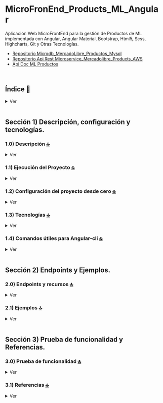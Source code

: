 # MicroFronEnd_Products_ML_Angular
Aplicación Web MicroFrontEnd para la gestión de Productos de ML implementada con Angular, Angular Material, Bootstrap, Html5, Scss, Highcharts, Git y Otras Tecnologías.
* [Repositorio Microdb_MercadoLibre_Productos_Mysql](https://github.com/andresWeitzel/Microdb_MercadoLibre_Productos_Mysql)
* [Repositorio Api Rest Microservice_Mercadolibre_Products_AWS](https://github.com/andresWeitzel/Microservice_Mercadolibre_Products_AWS)
* [Api Doc ML Productos](https://developers.mercadolibre.com.ar/es_ar/publica-productos)



<br>

## Índice 📜

<details>
 <summary> Ver </summary>
 
 <br>
 
### Sección 1) Descripción, configuración y tecnologías.

 - [1.0) Descripción del Proyecto.](#10-descripción-)
 - [1.1) Ejecución del Proyecto.](#11-ejecución-del-proyecto-)
 - [1.2) Configuración del proyecto desde cero](#12-configuración-del-proyecto-desde-cero-)
 - [1.3) Tecnologías.](#13-tecnologías-)
 - [1.4) Comandos útiles para Angular-cli.](#14-comandos-útiles-para-angular-cli)

### Sección 2) Endpoints y Ejemplos 
 
 - [2.0) EndPoints y recursos.](#20-endpoints-y-recursos-)
 - [2.1) Ejemplos.](#21-ejemplos-)
 
### Sección 3) Prueba de funcionalidad y Referencias
 
 - [3.0) Prueba de funcionalidad.](#30-prueba-de-funcionalidad-)
 - [3.1) Referencias.](#31-referencias-)
	 

<br>

</details>



<br>

## Sección 1) Descripción, configuración y tecnologías. 


### 1.0) Descripción [🔝](#índice-) 

<details>
  <summary>Ver</summary>

 <br>

### 1.0.0) Descripción General


 ### 1.0.1) Descripción Arquitectura y Funcionamiento
 

<br>

</details>


### 1.1) Ejecución del Proyecto [🔝](#índice-)

<details>
  <summary>Ver</summary>
<br>
 
* Instalamos la última versión LTS de [Nodejs(v18)](https://nodejs.org/en/download)
* Instalamos la cli de angular de forma global si es que no está aún instalado.
```git
npm install -g @angular/cli
```
* Una vez creado un entorno de trabajo a través de algún ide, clonamos el proyecto
```git
git clone https://github.com/andresWeitzel/MicroFrontEnd_Products_ML_Angular
```
* Nos posicionamos sobre el proyecto
```git
cd 'projectName'
```
* Instalamos todas las dependencias necesarias
```git
npm i
```
* Ejecutar la base de datos
* Ejecutar la api rest
* Ejecutar el proyecto
```git
ng serve 
```
* La app se deploya en http://localhost:4200/
<br>

</details>


### 1.2) Configuración del proyecto desde cero [🔝](#índice-)

<details>
  <summary>Ver</summary>
 
 <br>
 
  
* Creamos un entorno de trabajo a través de algún ide, luego de crear una carpeta nos posicionamos sobre la misma o la abrimos con vsc
```git
cd 'projectName'
```
* Instalamos la última versión LTS de [Nodejs(v18)](https://nodejs.org/en/download)
* Instalamos la cli de angular de forma global.
```git
npm install -g @angular/cli
```
* Creamos la app (nos apareceran unas opciones de config, aceptamos crear routing y para estilos elegimos scss)
```git
ng new MicroFrontEnd_Products_ML_Angular
```
* Usaremos [git](https://www.hostinger.com.ar/tutoriales/instalar-git-en-distintos-sistemas-operativos) como control de versiones. Nos posicionamos en la app e inicializamos git
```git
git init
```
* Creamos el repositorio en github (sin readme) y agregamos la url del repositorio creado (ej: la siguiente)
```git
git remote add origin https://github.com/andresWeitzel/MicroFrontEnd_Products_ML_Angula
```
* Traemos los cambios del remoto, agregamos los nuevos cambios en local, commitiamos y los subimos al repo.
```git
git pull origin master
git add *
git commit -m "Create Angular app"
git push origin
```
* Ejecutamos la app inicial
```git
ng serve
```
* Ya tenemos una app funcional con una estructura inicial definida por Angular. La aplicación queda deployada en http://localhost:4200/
* `Aclaración` : El resto de las modificaciones aplicadas sobre la plantilla inicial, no se describen por temas de simplificación de doc. Para más info consultar el tutorial de [Creación Angular App](https://docs.angular.lat/tutorial/toh-pt0) para el uso de componentes, rutas, etc.


<br>

</details>




### 1.3) Tecnologías [🔝](#índice-)

<details>
  <summary>Ver</summary>


 <br>
	
</br>


| **Plugin** | 
| -------------  |
| |


</br>

| **Extensión** |              
| -------------  | 
| Prettier - Code formatter |

<br>

</details>



### 1.4) Comandos útiles para Angular-cli [🔝](#índice-)

<details>
  <summary>Ver</summary>
<br>

* Creación de módulos con routing (páginas) 
```git
ng g m pages/products/products-list --module app --route products-list
```
* Creación de componentes con modulo
```git
ng g c components/navbar --module app
ng g m components/navbar --module app
```


<br>

</details>


<br>

## Sección 2) Endpoints y Ejemplos. 


### 2.0) Endpoints y recursos [🔝](#índice-) 

<details>
  <summary>Ver</summary>

<br>

</details>




### 2.1) Ejemplos [🔝](#índice-) 

<details>
  <summary>Ver</summary>
<br>


<br>

</details>



<br>


## Sección 3) Prueba de funcionalidad y Referencias. 


### 3.0) Prueba de funcionalidad [🔝](#índice-) 

<details>
  <summary>Ver</summary>

<br>

<br>

</details>


### 3.1) Referencias [🔝](#índice-)

<details>
  <summary>Ver</summary>
 
 <br>

#### Documentación

#### Herramientas 
* [Fondos de pantallas unsplash](https://unsplash.com/it)



<br>

</details>


